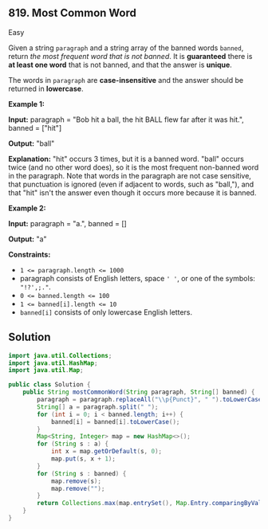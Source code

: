 ## 819\. Most Common Word

Easy

Given a string `paragraph` and a string array of the banned words `banned`, return _the most frequent word that is not banned_. It is **guaranteed** there is **at least one word** that is not banned, and that the answer is **unique**.

The words in `paragraph` are **case-insensitive** and the answer should be returned in **lowercase**.

**Example 1:**

**Input:** paragraph = "Bob hit a ball, the hit BALL flew far after it was hit.", banned = ["hit"]

**Output:** "ball"

**Explanation:** "hit" occurs 3 times, but it is a banned word. "ball" occurs twice (and no other word does), so it is the most frequent non-banned word in the paragraph. Note that words in the paragraph are not case sensitive, that punctuation is ignored (even if adjacent to words, such as "ball,"), and that "hit" isn't the answer even though it occurs more because it is banned.

**Example 2:**

**Input:** paragraph = "a.", banned = []

**Output:** "a"

**Constraints:**

*   `1 <= paragraph.length <= 1000`
*   paragraph consists of English letters, space `' '`, or one of the symbols: `"!?',;."`.
*   `0 <= banned.length <= 100`
*   `1 <= banned[i].length <= 10`
*   `banned[i]` consists of only lowercase English letters.

## Solution

```java
import java.util.Collections;
import java.util.HashMap;
import java.util.Map;

public class Solution {
    public String mostCommonWord(String paragraph, String[] banned) {
        paragraph = paragraph.replaceAll("\\p{Punct}", " ").toLowerCase();
        String[] a = paragraph.split(" ");
        for (int i = 0; i < banned.length; i++) {
            banned[i] = banned[i].toLowerCase();
        }
        Map<String, Integer> map = new HashMap<>();
        for (String s : a) {
            int x = map.getOrDefault(s, 0);
            map.put(s, x + 1);
        }
        for (String s : banned) {
            map.remove(s);
            map.remove("");
        }
        return Collections.max(map.entrySet(), Map.Entry.comparingByValue()).getKey();
    }
}
```